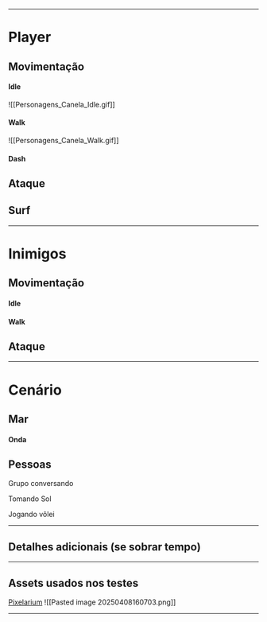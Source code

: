 
---
# Player

## Movimentação

#### Idle
![[Personagens_Canela_Idle.gif]]

#### Walk
![[Personagens_Canela_Walk.gif]]



#### Dash



## Ataque






## Surf


---
# Inimigos

## Movimentação

#### Idle


#### Walk



## Ataque


---
# Cenário


## Mar

#### Onda


## Pessoas

Grupo conversando 


Tomando Sol


Jogando vôlei



---
## Detalhes adicionais (se sobrar tempo)








---

## Assets usados nos testes
[Pixelarium](https://lukepolice.itch.io/pixelarium-playable-character)
![[Pasted image 20250408160703.png]]



---